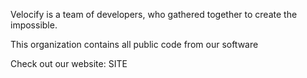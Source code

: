 <p>Velocify is a team of developers, who gathered together to create the impossible.</p>
<p>This organization contains all public code from our software</p>
<p>Check out our website: SITE</p>
